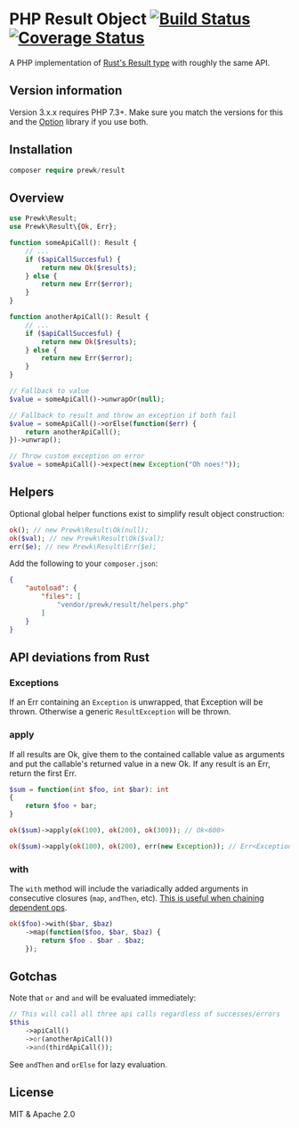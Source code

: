 # PHP Result Object [![Build Status](https://travis-ci.org/prewk/record.svg)](https://travis-ci.org/prewk/record) [![Coverage Status](https://coveralls.io/repos/github/prewk/result/badge.svg?branch=master)](https://coveralls.io/github/prewk/result?branch=master)

A PHP implementation of [Rust's Result type](https://doc.rust-lang.org/std/result/enum.Result.html) with roughly the same API.

## Version information

Version 3.x.x requires PHP 7.3+. Make sure you match the versions for this and the [Option](https://github.com/prewk/option) library if you use both.

## Installation

```php
composer require prewk/result
```

## Overview

```php
use Prewk\Result;
use Prewk\Result\{Ok, Err};

function someApiCall(): Result {
    // ...
    if ($apiCallSuccesful) {
        return new Ok($results);
    } else {
        return new Err($error);
    }
}

function anotherApiCall(): Result {
    // ...
    if ($apiCallSuccesful) {
        return new Ok($results);
    } else {
        return new Err($error);
    }
}

// Fallback to value
$value = someApiCall()->unwrapOr(null);

// Fallback to result and throw an exception if both fail
$value = someApiCall()->orElse(function($err) {
	return anotherApiCall();
})->unwrap();

// Throw custom exception on error
$value = someApiCall()->expect(new Exception("Oh noes!"));
```

## Helpers

Optional global helper functions exist to simplify result object construction:

```php
ok(); // new Prewk\Result\Ok(null);
ok($val); // new Prewk\Result\Ok($val);
err($e); // new Prewk\Result\Err($e);

```

Add the following to your `composer.json`:

```json
{
    "autoload": {
        "files": [
            "vendor/prewk/result/helpers.php"
        ]
    }
}
```

## API deviations from Rust

### Exceptions

If an Err containing an `Exception` is unwrapped, that Exception will be thrown. Otherwise a generic `ResultException` will be thrown.

### apply

If all results are Ok, give them to the contained callable value as arguments and put the callable's returned value in a new Ok. If any result is an Err, return the first Err.

```php
$sum = function(int $foo, int $bar): int
{
	return $foo + bar;
}

ok($sum)->apply(ok(100), ok(200), ok(300)); // Ok<600>

ok($sum)->apply(ok(100), ok(200), err(new Exception)); // Err<Exception>
```

### with

The `with` method will include the variadically added arguments in consecutive closures (`map`, `andThen`, etc). [This is useful when chaining dependent ops](https://github.com/prewk/result/pull/3).

```php
ok($foo)->with($bar, $baz)
	->map(function($foo, $bar, $baz) {
		return $foo . $bar . $baz;
	});
```

## Gotchas

Note that `or` and `and` will be evaluated immediately:

```php
// This will call all three api calls regardless of successes/errors
$this
	->apiCall()
	->or(anotherApiCall())
	->and(thirdApiCall());
```

See `andThen` and `orElse` for lazy evaluation.

## License

MIT & Apache 2.0
